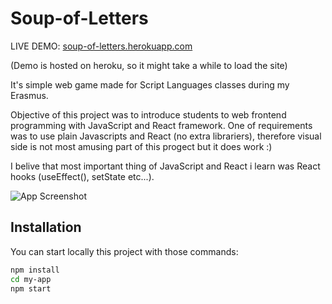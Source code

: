 # Soup-of-Letters

LIVE DEMO: [soup-of-letters.herokuapp.com](https://soup-of-letters.herokuapp.com/)

(Demo is hosted on heroku, so it might take a while to load the site)

It's simple web game made for Script Languages classes during my Erasmus.

Objective of this project was to introduce students to web frontend programming with JavaScript and React framework.
One of requirements was to use plain Javascripts and React (no extra librariers), therefore visual side is not most amusing part of this progect but it does work :)

I belive that most important thing of JavaScript and React i learn was React hooks (useEffect(), setState etc...).

![App Screenshot](https://publicmichalczysz.s3.eu-central-1.amazonaws.com/soup-of-letters2.png)
## Installation
You can start locally this project with those commands:

```bash
npm install
cd my-app
npm start
```

